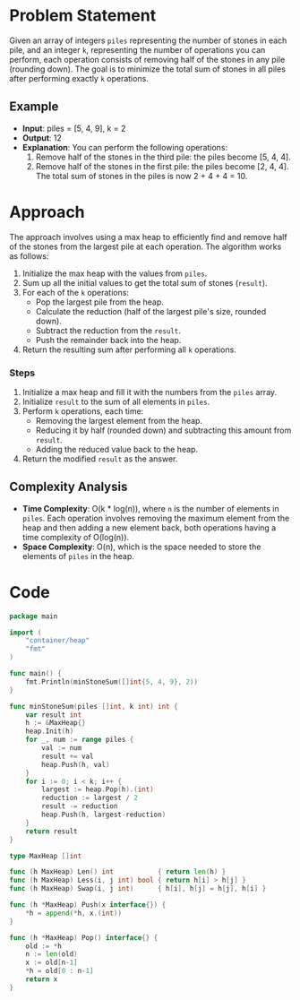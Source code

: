# Problem Statement
Given an array of integers `piles` representing the number of stones in each pile, and an integer `k`, representing the number of operations you can perform, each operation consists of removing half of the stones in any pile (rounding down). The goal is to minimize the total sum of stones in all piles after performing exactly `k` operations.

## Example
- **Input**: piles = [5, 4, 9], k = 2
- **Output**: 12
- **Explanation**: You can perform the following operations:
    1. Remove half of the stones in the third pile: the piles become [5, 4, 4].
    2. Remove half of the stones in the first pile: the piles become [2, 4, 4].
       The total sum of stones in the piles is now 2 + 4 + 4 = 10.

# Approach
The approach involves using a max heap to efficiently find and remove half of the stones from the largest pile at each operation. The algorithm works as follows:
1. Initialize the max heap with the values from `piles`.
2. Sum up all the initial values to get the total sum of stones (`result`).
3. For each of the `k` operations:
    - Pop the largest pile from the heap.
    - Calculate the reduction (half of the largest pile's size, rounded down).
    - Subtract the reduction from the `result`.
    - Push the remainder back into the heap.
4. Return the resulting sum after performing all `k` operations.

### Steps
1. Initialize a max heap and fill it with the numbers from the `piles` array.
2. Initialize `result` to the sum of all elements in `piles`.
3. Perform `k` operations, each time:
    - Removing the largest element from the heap.
    - Reducing it by half (rounded down) and subtracting this amount from `result`.
    - Adding the reduced value back to the heap.
4. Return the modified `result` as the answer.

## Complexity Analysis
- **Time Complexity**: O(k * log(n)), where `n` is the number of elements in `piles`. Each operation involves removing the maximum element from the heap and then adding a new element back, both operations having a time complexity of O(log(n)).
- **Space Complexity**: O(n), which is the space needed to store the elements of `piles` in the heap.

# Code
```go
package main

import (
    "container/heap"
    "fmt"
)

func main() {
    fmt.Println(minStoneSum([]int{5, 4, 9}, 2))
}

func minStoneSum(piles []int, k int) int {
    var result int
    h := &MaxHeap{}
    heap.Init(h)
    for _, num := range piles {
        val := num
        result += val
        heap.Push(h, val)
    }
    for i := 0; i < k; i++ {
        largest := heap.Pop(h).(int)
        reduction := largest / 2
        result -= reduction
        heap.Push(h, largest-reduction)
    }
    return result
}

type MaxHeap []int

func (h MaxHeap) Len() int           { return len(h) }
func (h MaxHeap) Less(i, j int) bool { return h[i] > h[j] }
func (h MaxHeap) Swap(i, j int)      { h[i], h[j] = h[j], h[i] }

func (h *MaxHeap) Push(x interface{}) {
    *h = append(*h, x.(int))
}

func (h *MaxHeap) Pop() interface{} {
    old := *h
    n := len(old)
    x := old[n-1]
    *h = old[0 : n-1]
    return x
}